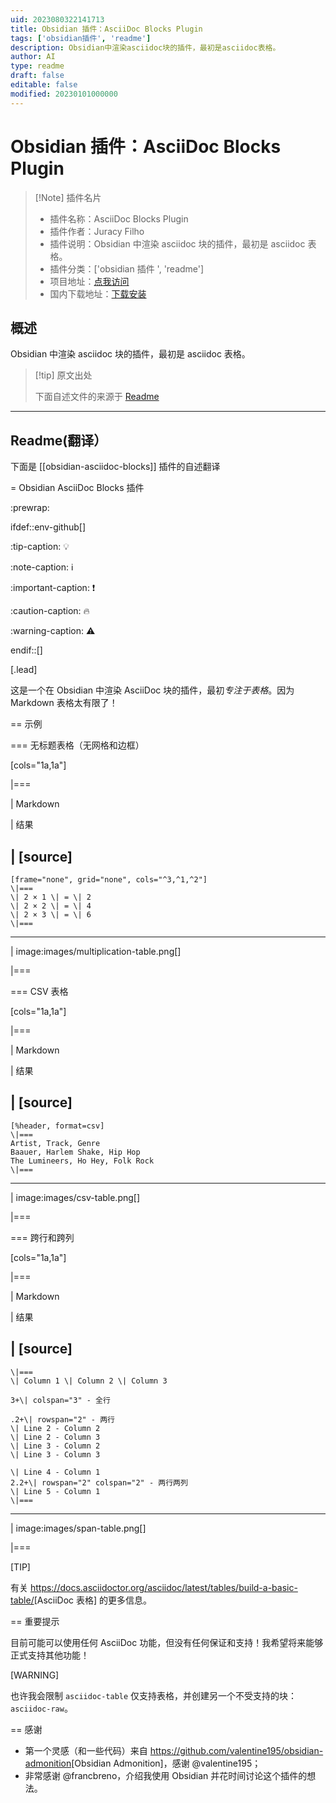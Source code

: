 ```yaml
---
uid: 2023080322141713
title: Obsidian 插件：AsciiDoc Blocks Plugin
tags: ['obsidian插件', 'readme']
description: Obsidian中渲染asciidoc块的插件，最初是asciidoc表格。
author: AI
type: readme
draft: false
editable: false
modified: 20230101000000
---
```


# Obsidian 插件：AsciiDoc Blocks Plugin

> [!Note] 插件名片
> - 插件名称：AsciiDoc Blocks Plugin
> - 插件作者：Juracy Filho
> - 插件说明：Obsidian 中渲染 asciidoc 块的插件，最初是 asciidoc 表格。
> - 插件分类：['obsidian 插件 ', 'readme']
> - 项目地址：[点我访问](https://github.com/juracy/obsidian-asciidoc-blocks)
> - 国内下载地址：[下载安装](https://pkmer.cn/products/plugin/pluginMarket/?obsidian-asciidoc-blocks)

## 概述

Obsidian 中渲染 asciidoc 块的插件，最初是 asciidoc 表格。

> [!tip] 原文出处
>
>下面自述文件的来源于 [Readme](https://ghproxy.net/https://raw.githubusercontent.com/juracy/obsidian-asciidoc-blocks/master/README.adoc)

---

## Readme(翻译）

下面是 [[obsidian-asciidoc-blocks]] 插件的自述翻译

= Obsidian AsciiDoc Blocks 插件

:prewrap:

ifdef::env-github[]

:tip-caption: :bulb:

:note-caption: :information_source:

:important-caption: :heavy_exclamation_mark:

:caution-caption: :fire:

:warning-caption: :warning:

endif::[]

[.lead]

这是一个在 Obsidian 中渲染 AsciiDoc 块的插件，最初*专注于表格*。因为 Markdown 表格太有限了！

== 示例

=== 无标题表格（无网格和边框）

[cols="1a,1a"]

|===

| Markdown

| 结果

|
[source]
----

```asciidoc-table
[frame="none", grid="none", cols="^3,^1,^2"]
\|===
\| 2 × 1 \| = \| 2
\| 2 × 2 \| = \| 4
\| 2 × 3 \| = \| 6
\|===
```

----

| image:images/multiplication-table.png[]

|===

=== CSV 表格

[cols="1a,1a"]

|===

| Markdown

| 结果

|
[source]
----

```asciidoc-table
[%header, format=csv]
\|===
Artist, Track, Genre
Baauer, Harlem Shake, Hip Hop
The Lumineers, Ho Hey, Folk Rock
\|===

```

----

| image:images/csv-table.png[]

|===

=== 跨行和跨列

[cols="1a,1a"]

|===

| Markdown

| 结果

|
[source]
----

```asciidoc-table
\|===
\| Column 1 \| Column 2 \| Column 3

3+\| colspan="3" - 全行

.2+\| rowspan="2" - 两行
\| Line 2 - Column 2
\| Line 2 - Column 3
\| Line 3 - Column 2
\| Line 3 - Column 3

\| Line 4 - Column 1
2.2+\| rowspan="2" colspan="2" - 两行两列
\| Line 5 - Column 1
\|===
```

----

| image:images/span-table.png[]

|===

[TIP]

有关 <https://docs.asciidoctor.org/asciidoc/latest/tables/build-a-basic-table/>[AsciiDoc 表格] 的更多信息。

== 重要提示

目前可能可以使用任何 AsciiDoc 功能，但没有任何保证和支持！我希望将来能够正式支持其他功能！

[WARNING]

也许我会限制 `asciidoc-table` 仅支持表格，并创建另一个不受支持的块：`asciidoc-raw`。

== 感谢

* 第一个灵感（和一些代码）来自 <https://github.com/valentine195/obsidian-admonition>[Obsidian Admonition]，感谢 @valentine195；
* 非常感谢 @francbreno，介绍我使用 Obsidian 并花时间讨论这个插件的想法。

